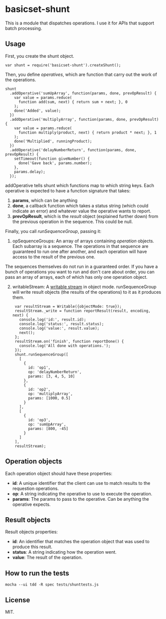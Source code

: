 basicset-shunt
==============

This is a module that dispatches operations. I use it for APIs that support batch processing.

Usage
-----

First, you create the shunt object.

    var shunt = require('basicset-shunt').createShunt();

Then, you define _operatives_, which are function that carry out the work of the operations.

    shunt
      .addOperative('sumUpArray', function(params, done, prevOpResult) {
        var value = params.reduce(
          function add(sum, next) { return sum + next; }, 0
        );
        done('Added', value);        
      })
      .addOperative('multiplyArray', function(params, done, prevOpResult) {
        var value = params.reduce(
          function multiply(product, next) { return product * next; }, 1
        );
        done('Multiplied', runningProduct);
      })
      .addOperative('delayNumberReturn', function(params, done, prevOpResult) {
        setTimeout(function giveNumber() {
          done('Gave back', params.number);
        },
        params.delay);
      });

addOperative tells shunt which functions map to which string keys. Each operative is expected to have a function signature that takes:

1. __params__, which can be anything
2. __done__, a callback function which takes a status string (which could indicate an error) and whatever value the operative wants to report.
3. __prevOpResult__, which is the _result_ object (explained further down) from the previous operation in the sequence. This could be null.

Finally, you call _runSequenceGroup_, passing it:

1. opSequenceGroups: An array of arrays containing _operation_ objects. Each subarray is a sequence. The operations in that sequence are guaranteed to run one after another, and each operation will have access to the result of the previous one.

 The sequences themselves do not run in a guaranteed order. If you have a bunch of operations you want to run and don't care about order, you can pass an array of arrays, each of which has only one operation object.

2. writableStream: A [writable stream](http://nodejs.org/api/stream.html#stream_class_stream_writable) in object mode. runSequenceGroup will write result objects (the results of the operations) to it as it produces them.

        var resultStream = Writable({objectMode: true});
        resultStream._write = function reportResult(result, encoding, next) {
          console.log('id:', result.id);
          console.log('status:', result.status);
          console.log('value:', result.value);
          next();
        };
        resultStream.on('finish', function reportDone() {
          console.log('All done with operations.');
        });
        shunt.runSequenceGroup([
          [
            {
              id: 'op1',
              op: 'delayNumberReturn',
              params: [3, 4, 5, 10]
            },
            {
              id: 'op2',
              op: 'multiplyArray',
              params: [1000, 0.5]
            }
          ],
          [
            {
              id: 'op3',
              op: 'sumUpArray',
              params: [800, -45]
            }
          ]
        ],
        resultStream);

Operation objects
-----------------

Each operation object should have these properties:

- __id__: A unique identifier that the client can use to match results to the requestion operations.
- __op__: A string indicating the operative to use to execute the operation.
- __params__: The params to pass to the operative. Can be anything the operative expects.

Result objects
--------------

Result objects properties:

- __id__: An identifier that matches the operation object that was used to produce this result.
- __status__: A string indicating how the operation went.
- __value__: The result of the operation.


How to run the tests
--------------------

    mocha --ui tdd -R spec tests/shunttests.js

License
-------

MIT.
